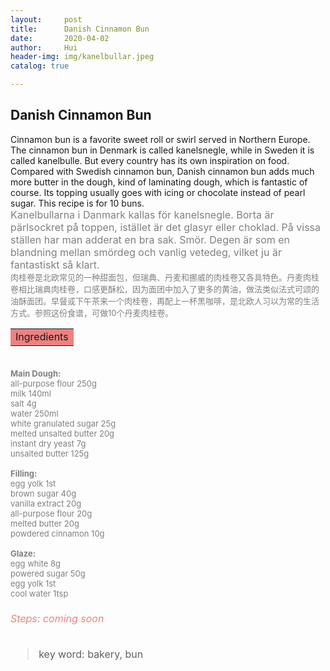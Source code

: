 ```yaml
---
layout:     post
title:      Danish Cinnamon Bun
date:       2020-04-02
author:     Hui
header-img: img/kanelbullar.jpeg
catalog: true

---
```


## Danish Cinnamon Bun

Cinnamon bun is a favorite sweet roll or swirl served in Northern Europe. The cinnamon bun in Denmark is called kanelsnegle, while in Sweden it is called kanelbulle. But every country has its own inspiration on food. Compared with Swedish cinnamon bun, Danish cinnamon bun adds much more butter in the dough, kind of laminating dough, which is fantastic of course. Its topping usually goes with icing or chocolate instead of pearl sugar. This recipe is for 10 buns.
<br><font size="3"><font color="#808080"> Kanelbullarna i Danmark kallas för kanelsnegle. Borta är pärlsockret på toppen, istället är det glasyr eller choklad. På vissa ställen har man adderat en bra sak. Smör. Degen är som en blandning mellan smördeg och vanlig vetedeg, vilket ju är fantastiskt så klart.
<br><font size="2"><font color="#808080"> 肉桂卷是北欧常见的一种甜面包，但瑞典、丹麦和挪威的肉桂卷又各具特色。丹麦肉桂卷相比瑞典肉桂卷，口感更酥松，因为面团中加入了更多的黄油，做法类似法式可颂的油酥面团。早餐或下午茶来一个肉桂卷，再配上一杯黑咖啡，是北欧人习以为常的生活方式。参照这份食谱，可做10个丹麦肉桂卷。</font></font>

<table><tr><td bgcolor=#F08080> Ingredients</td></tr></table>

<br/>**<font size="2">Main Dough:</font>**
<br><font size="2">all-purpose flour  250g</font>
<br><font size="2">milk   140ml</font>
<br><font size="2">salt   4g</font>
<br><font size="2">water  250ml</font>
<br><font size="2">white granulated sugar  25g</font>
<br><font size="2">melted unsalted butter  20g</font>
<br><font size="2">instant dry yeast  7g</font>
<br><font size="2">unsalted butter  125g</font>

**<font size="2">Filling:</font>**
<br><font size="2">egg yolk  1st</font>
<br><font size="2">brown sugar  40g</font>
<br><font size="2">vanilla extract  20g</font>
<br><font size="2">all-purpose flour  20g</font>
<br><font size="2">melted butter  20g</font>
<br><font size="2">powdered cinnamon  10g</font>

**<font size="2">Glaze:</font>**
<br><font size="2">egg white  8g</font>
<br><font size="2">powered sugar  50g</font>
<br><font size="2">egg yolk  1st</font>
<br><font size="2">cool water  1tsp</font>

###### <font color="#F08080"> Steps: _coming soon_



>key word: bakery, bun

